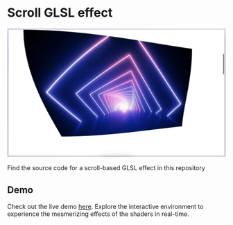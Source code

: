 # Scroll GLSL effect

![Demo](./assets/screenshot.png)

Find the source code for a scroll-based GLSL effect in this repository

## Demo

Check out the live demo [here](https://bolex222.github.io/animated-shader-plan/). Explore the interactive environment to experience the mesmerizing effects of the shaders in real-time.
